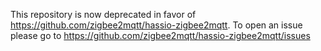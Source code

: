 This repository is now deprecated in favor of https://github.com/zigbee2mqtt/hassio-zigbee2mqtt. To open an issue please go to https://github.com/zigbee2mqtt/hassio-zigbee2mqtt/issues